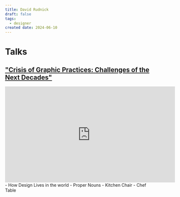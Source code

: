 ```yaml
---
title: David Rudnick
draft: false
tags:
  - designer
created date: 2024-06-10
---
```

# Talks
## ["Crisis of Graphic Practices: Challenges of the Next Decades"](https://www.youtube.com/watch?v=-ejp4AvetSA)
<iframe width="560" height="315" src="https://www.youtube.com/embed/-ejp4AvetSA?si=GqNGAbkYmKnEkSof" title="YouTube video player" frameborder="0" allow="accelerometer; autoplay; clipboard-write; encrypted-media; gyroscope; picture-in-picture; web-share" referrerpolicy="strict-origin-when-cross-origin" allowfullscreen></iframe>
- How Design Lives in the world
- Proper Nouns
	- Kitchen Chair
- Chef Table
